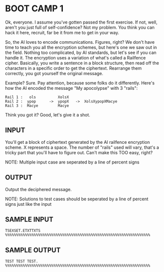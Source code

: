 <!-- RATING: MEDIUM -->
<!-- NAME:  BOOT CAMP 1 -->
<!-- GENERATOR: generate.pl -->
# BOOT CAMP 1

Ok, everyone. I assume you've gotten passed the first exercise. If not, well, aren't you just full of self-confidence? Not my problem. You think 
you can hack it here, recruit, far be it from me to get in your way.

So, the AI loves to encode communications. Figures, right? We don't have time to teach you all the encryption schemes, but here's one we saw out in 
the field. Nothing too complicated, by AI standards, but let's see if you can handle it. The encryption uses a variation of what's called a 
Railfence cipher. Basically, you write a sentence in a block structure, then read off the characters in a specific order to get the ciphertext. 
Rearrange them correctly, you got yourself the original message.

Example? Sure. Pay attention, because some folks do it differently. Here's how the AI encoded the message "My apocolypse" with 3 "rails":

	Rail 1 :   ols			XolsX    
	Rail 2 :  ypop		->	ypopX	->	XolsXypopXMacye   
	Rail 3 :  Macye			Macye                                  

Think you got it? Good, let's give it a shot.

## INPUT
You'll get a block of ciphertext generated by the AI railfence encryption scheme. X represents a space. The number of "rails" used will vary, that's a tricky part that you'll have to figure out. Can't make this TOO easy, right?

NOTE: Multiple input case are seperated by a line of percent signs

## OUTPUT
Output the deciphered message.

NOTE: Solutions to test cases should be seperated by a line of percent signs just like the input

## SAMPLE INPUT
	TSEXSET.ETXTTXTS
	%%%%%%%%%%%%%%%%%%%%%%%%%%%%%%%%%%%%%%%%%%%%%%%%%%%%%%%%%%%%%%%%%%

## SAMPLE OUTPUT
	TEST TEST TEST.
	%%%%%%%%%%%%%%%%%%%%%%%%%%%%%%%%%%%%%%%%%%%%%%%%%%%%%%%%%%%%%%%%%%
